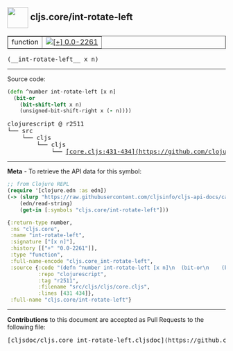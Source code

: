 ## <img width="48px" valign="middle" src="http://i.imgur.com/Hi20huC.png"> cljs.core/int-rotate-left

 <table border="1">
<tr>

<td>function</td>
<td><a href="https://github.com/cljsinfo/cljs-api-docs/tree/0.0-2261"><img valign="middle" alt="[+] 0.0-2261" src="https://img.shields.io/badge/+-0.0--2261-lightgrey.svg"></a> </td>
</tr>
</table>

 <samp>
(__int-rotate-left__ x n)<br>
</samp>

---





Source code:

```clj
(defn ^number int-rotate-left [x n]
  (bit-or
    (bit-shift-left x n)
    (unsigned-bit-shift-right x (- n))))
```

 <pre>
clojurescript @ r2511
└── src
    └── cljs
        └── cljs
            └── <ins>[core.cljs:431-434](https://github.com/clojure/clojurescript/blob/r2511/src/cljs/cljs/core.cljs#L431-L434)</ins>
</pre>


---

__Meta__ - To retrieve the API data for this symbol:

```clj
;; from Clojure REPL
(require '[clojure.edn :as edn])
(-> (slurp "https://raw.githubusercontent.com/cljsinfo/cljs-api-docs/catalog/cljs-api.edn")
    (edn/read-string)
    (get-in [:symbols "cljs.core/int-rotate-left"]))
```

```clj
{:return-type number,
 :ns "cljs.core",
 :name "int-rotate-left",
 :signature ["[x n]"],
 :history [["+" "0.0-2261"]],
 :type "function",
 :full-name-encode "cljs.core_int-rotate-left",
 :source {:code "(defn ^number int-rotate-left [x n]\n  (bit-or\n    (bit-shift-left x n)\n    (unsigned-bit-shift-right x (- n))))",
          :repo "clojurescript",
          :tag "r2511",
          :filename "src/cljs/cljs/core.cljs",
          :lines [431 434]},
 :full-name "cljs.core/int-rotate-left"}

```

---

__Contributions__ to this document are accepted as Pull Requests to the following file:

 <pre>
[cljsdoc/cljs.core_int-rotate-left.cljsdoc](https://github.com/cljsinfo/cljs-api-docs/blob/master/cljsdoc/cljs.core_int-rotate-left.cljsdoc)
</pre>


